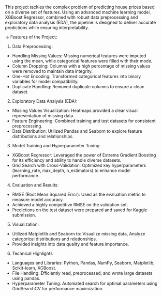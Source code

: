 This project tackles the complex problem of predicting house prices based on a diverse set of features. Using an advanced machine learning model, XGBoost Regressor, combined with robust data preprocessing and exploratory data analysis (EDA), the pipeline is designed to deliver accurate predictions while ensuring interpretability.

-> Features of the Project:

1. Data Preprocessing: 
- Handling Missing Values: Missing numerical features were imputed using the mean, while categorical features were filled with their mode.
- Column Dropping: Columns with a high percentage of missing values were removed to maintain data integrity.
- One-Hot Encoding: Transformed categorical features into binary variables for model compatibility.
- Duplicate Handling: Removed duplicate columns to ensure a clean dataset.

2. Exploratory Data Analysis (EDA):
-  Missing Values Visualization: Heatmaps provided a clear visual representation of missing data.
- Feature Engineering: Combined training and test datasets for consistent preprocessing.
- Data Distribution: Utilized Pandas and Seaborn to explore feature distributions and relationships.

3. Model Training and Hyperparameter Tuning:
- XGBoost Regressor: Leveraged the power of Extreme Gradient Boosting for its efficiency and ability to handle diverse datasets.
- Grid Search with Cross-Validation: Optimized key hyperparameters (learning_rate, max_depth, n_estimators) to enhance model performance.

4. Evaluation and Results: 
- RMSE (Root Mean Squared Error): Used as the evaluation metric to measure model accuracy.
- Achieved a highly competitive RMSE on the validation set.
- Predictions on the test dataset were prepared and saved for Kaggle submission.

5. Visualization:
- Utilized Matplotlib and Seaborn to: Visualize missing data,  Analyze categorical distributions and relationships.
- Provided insights into data quality and feature importance.

6. Technical Highlights
- Languages and Libraries: Python, Pandas, NumPy, Seaborn, Matplotlib, Scikit-learn, XGBoost.
- File Handling: Efficiently read, preprocessed, and wrote large datasets using pandas.
- Hyperparameter Tuning: Automated search for optimal parameters using GridSearchCV for performance maximization.
